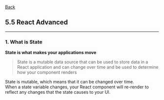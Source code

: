 [Back](../../README.md)

## 5.5 React Advanced

<hr>


### 1. What is State

**State is what makes your applications move**

> State is a mutable data source that can be used to store data in a React application and can change over time and be used to determine how your component renders


State is mutable, which means that it can be changed over time. <br>
When a state variable changes, your React component will re-render to reflect any changes that the state causes to your UI.

